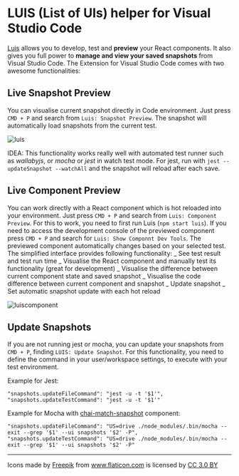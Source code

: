 # LUIS (List of UIs) helper for Visual Studio Code

[Luis](https://github.com/tomitrescak/luis) allows you to develop, test and **preview** your React components. It also gives you full power to **manage and view your saved snapshots** from Visual Studio Code. The Extension for Visual Studio Code comes with two awesome functionalities:

## Live Snapshot Preview

You can visualise current snapshot directly in Code environment. Just press `CMD + P` and search from `Luis: Snapshot Preview`. The snapshot will automatically load snapshots from the current test.

![luis](https://user-images.githubusercontent.com/2682705/32410567-ad66cb80-c217-11e7-9514-19232830aadd.gif)

IDEA: This functionality works really well with automated test runner such as _wallabyjs_, or _mocha_ or _jest_ in watch test mode. For jest, run with `jest --updateSnapshot --watchAll` and the snapshot will reload after each save.

## Live Component Preview

You can work directly with a React component which is hot reloaded into your environment. Just press `CMD + P` and search from `Luis: Component Preview`. For this to work, you need to first run Luis (`npm start luis`). If you need to access the development console of the previewed component press `CMD + P` and search for `Luis: Show Componnt Dev Tools`. The previewed component automatically changes based on your selected test. The simplified interface provides following functionality:
_ See test result and test run time
_ Visualise the React component and manually test its functionality (great for development)
_ Visualise the difference between current component state and saved snapshot
_ Visualise the code difference between current component and snapshot
_ Update snapshot
_ Set automatic snapshot update with each hot reload

![luiscomponent](https://user-images.githubusercontent.com/2682705/32410656-5783c544-c21a-11e7-9b42-332705282ffa.gif)

## Update Snapshots

If you are not running jest or mocha, you can update your snapshots from `CMD + P`, finding `LUIS: Update Snapshot`. For this functionality, you need to define the command in your user/workspace settings, to execute with your test environment.

Example for Jest:

```
"snapshots.updateFileCommand": "jest -u -t '$1'",
"snapshots.updateTestCommand": "jest -u -t '$1'"
```

Example for Mocha with [chai-match-snapshot](https://github.com/tomitrescak/chai-match-snapshot) component:

```
"snapshots.updateFileCommand": "US=drive ./node_modules/.bin/mocha --exit --grep '$1' --ui snapshots '$2' -P",
"snapshots.updateTestCommand": "US=drive ./node_modules/.bin/mocha --exit --grep '$1' --ui snapshots '$2' -P"
```

<hr />
<div>Icons made by <a href="http://www.freepik.com" title="Freepik">Freepik</a> from <a href="https://www.flaticon.com/" title="Flaticon">www.flaticon.com</a> is licensed by <a href="http://creativecommons.org/licenses/by/3.0/" title="Creative Commons BY 3.0" target="_blank">CC 3.0 BY</a></div>

